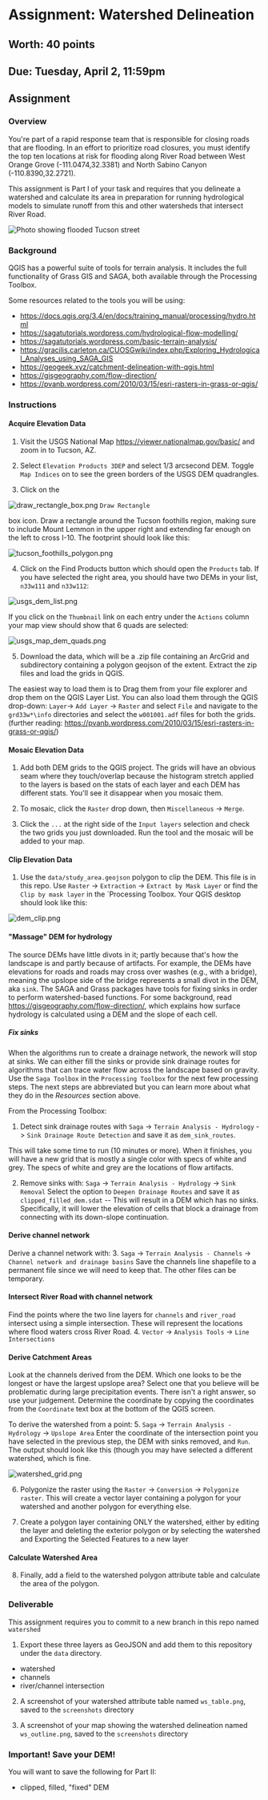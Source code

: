 # Assignment: Watershed Delineation 
## Worth: 40 points
## Due: Tuesday, April 2, 11:59pm

## Assignment

### Overview

You're part of a rapid response team that is responsible for closing roads that are flooding. In an effort to prioritize 
road closures, you must identify the top ten locations at risk for flooding along River Road between West Orange Grove 
(-111.0474,32.3381) and North Sabino Canyon (-110.8390,32.2721). 

This assignment is Part I of your task and requires that you delineate a watershed and calculate its area in preparation 
for running hydrological models to simulate runoff from this and other watersheds that intersect River Road. 

![Photo showing flooded Tucson street](screenshots/tucson_street_flood.png)


### Background
QGIS has a powerful suite of tools for terrain analysis. It includes the full functionality of Grass GIS and SAGA, both 
available through the Processing Toolbox. 

Some resources related to the tools you will be using:
- https://docs.qgis.org/3.4/en/docs/training_manual/processing/hydro.html
- https://sagatutorials.wordpress.com/hydrological-flow-modelling/
- https://sagatutorials.wordpress.com/basic-terrain-analysis/
- https://gracilis.carleton.ca/CUOSGwiki/index.php/Exploring_Hydrological_Analyses_using_SAGA_GIS
- https://geogeek.xyz/catchment-delineation-with-qgis.html
- https://gisgeography.com/flow-direction/
- https://pvanb.wordpress.com/2010/03/15/esri-rasters-in-grass-or-qgis/

### Instructions
#### Acquire Elevation Data

1. Visit the USGS National Map https://viewer.nationalmap.gov/basic/ and zoom in to Tucson, AZ. 

2. Select `Elevation Products 3DEP` and select 1/3 arcsecond DEM. Toggle `Map Indices` on to see the green 
borders of the USGS DEM quadrangles. 

3. Click on the 

![draw_rectangle_box.png](screenshots/draw_rectangle_box.png) `Draw Rectangle` 

box icon. Draw a rectangle around the Tucson foothills region, making sure to include Mount Lemmon in the upper right and extending far enough on the left to cross I-10. The footprint should look like this: 

![tucson_foothills_polygon.png](screenshots/tucson_foothills_polygon.png)

4. Click on the Find Products button which should open the `Products` tab. If you have selected the right area, you should have two DEMs in your list, `n33w111` and `n33w112`:

![usgs_dem_list.png](screenshots/usgs_dem_list.png)

If you click on the `Thumbnail` link on each entry under the `Actions` column your map view should show that 6 quads are selected:

![usgs_map_dem_quads.png](screenshots/usgs_map_dem_quads.png)

5. Download the data, which will be a .zip file containing an ArcGrid and subdirectory containing a polygon geojson of the extent. Extract the zip files and load the grids in QGIS.

The easiest way to load them is to Drag them from your file explorer and drop them on the QGIS Layer List. You can
also load them through the QGIS drop-down: `Layer`-> `Add Layer` -> `Raster` and select `File` and navigate to the `grd33w*\info` directories and select the `w001001.adf` files for both the grids. (further reading: https://pvanb.wordpress.com/2010/03/15/esri-rasters-in-grass-or-qgis/) 

#### Mosaic Elevation Data 
1. Add both DEM grids to the QGIS project. The grids will have an obvious seam where they touch/overlap because the histogram stretch applied to the layers is based on the stats of each layer and each DEM has different stats. You'll see it disappear when you mosaic them.

2. To mosaic, click the `Raster` drop down, then `Miscellaneous` -> `Merge`.

3. Click the `...` at the right side of the `Input layers` selection and check the two grids you just downloaded. Run the tool and the mosaic will be added to your map.

#### Clip Elevation Data
1. Use the `data/study_area.geojson` polygon to clip the DEM. This file is in this repo. Use `Raster` -> `Extraction` -> `Extract by Mask Layer` or find the `Clip by mask layer` in the `Processing Toolbox. Your QGIS desktop should look like this:

![dem_clip.png](screenshots/clipped_dem_mask.png)

#### "Massage" DEM for hydrology
The source DEMs have little divots in it; partly because that's how the landscape is and partly because of artifacts. For
example, the DEMs have elevations for roads and roads may cross over washes (e.g., with a bridge), meaning the upslope 
side of the bridge represents a small divot in the DEM, aka `sink`. The SAGA and Grass packages have tools for fixing sinks 
in order to perform watershed-based functions. For some background, read https://gisgeography.com/flow-direction/, which 
explains how surface hydrology is calculated using a DEM and the slope of each cell.

##### Fix sinks
When the algorithms run to create a drainage network, the nework will stop at sinks. We can either fill the sinks or provide
sink drainage routes for algorithms that can trace water flow across the landscape based on gravity. Use the `Saga Toolbox` in the  `Processing Toolbox` for the next few processing steps. The next steps are abbreviated but you can learn more about what they do in the *Resources* section above.

From the Processing Toolbox:
1. Detect sink drainage routes with `Saga` -> `Terrain Analysis - Hydrology` -> `Sink Drainage Route Detection` and save it as `dem_sink_routes`.

This will take some time to run (10 minutes or more). When it finishes, you will have a new grid that is mostly a single color with specs of white and grey. The specs of white and grey are the locations of flow artifacts.

2. Remove sinks with: `Saga` -> `Terrain Analysis - Hydrology` -> `Sink Removal`
Select the option to `Deepen Drainage Routes` and save it as `clipped_filled_dem.sdat` -- This will result in a DEM which has no sinks. Specifically, it will lower the elevation of cells that block a drainage from connecting with its down-slope continuation. 

#### Derive channel network
Derive a channel network with:
3. `Saga` -> `Terrain Analysis - Channels` -> `Channel network and drainage basins`
Save the channels line shapefile to a permanent file since we will need to keep that. The other files can be temporary.

#### Intersect River Road with channel network
Find the points where the two line layers for `channels` and `river_road` intersect using a simple intersection. These will represent the locations where 
flood waters cross River Road.
4. `Vector` -> `Analysis Tools` -> `Line Intersections`

#### Derive Catchment Areas
Look at the channels derived from the DEM. Which one looks to be the longest or have the largest upslope area?
Select one that you believe will be problematic during large precipitation events. There isn't a right answer, so use your judgement. Determine the coordinate
by copying the coordinates from the `Coordinate` text box at the bottom of the QGIS screen.

To derive the watershed from a point:
5. `Saga` -> `Terrain Analysis - Hydrology` -> `Upslope Area`
Enter the coordinate of the intersection point you have selected in the previous step, the DEM with sinks removed, and `Run`.
The output should look like this (though you may have selected a different watershed, which is fine.

![watershed_grid.png](screenshots/watershed_grid.png)

6. Polygonize the raster using the `Raster` -> `Conversion` -> `Polygonize raster`. 
This will create a vector layer containing a polygon for your watershed and another polygon for everything else. 

7. Create a polygon layer containing ONLY the watershed, either by editing the layer and deleting the exterior polygon or
by selecting the watershed and Exporting the Selected Features  to a new layer

#### Calculate Watershed Area
8. Finally, add a field to the watershed polygon attribute table and calculate the area of the polygon.

### Deliverable
This assignment requires you to commit to a new branch in this repo named `watershed` 

1. Export these three layers as GeoJSON and add them to this repository under the `data` directory.
- watershed
- channels
- river/channel intersection

2. A screenshot of your watershed attribute table named `ws_table.png`, saved to the `screenshots` directory

3. A screenshot of your map showing the watershed delineation named `ws_outline.png`, saved to the `screenshots` directory

### Important! Save your DEM!
You will want to save the following for Part II:
- clipped, filled, "fixed" DEM
